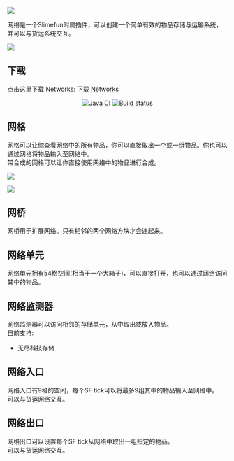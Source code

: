 ![](https://cdn.jsdelivr.net/gh/Sefiraat/Networks@master/images/logo/logo_large.png)

网络是一个Slimefun附属插件，可以创建一个简单有效的物品存储与运输系统，并可以与货运系统交互。

![](https://cdn.jsdelivr.net/gh/Sefiraat/Networks@master/images/wiki/setup.png)

## 下载

点击这里下载 Networks: [下载 Networks](https://builds.guizhanss.net/ybw0014/Networks-CN/master)

<p align="center">
  <a href="https://github.com/ybw0014/Networks-CN/actions/workflows/maven.yml">
    <img src="https://github.com/ybw0014/Networks-CN/actions/workflows/maven.yml/badge.svg" alt="Java CI"/>
  </a>
  <a href="https://builds.guizhanss.net/ybw0014/Networks-CN/master">
    <img src="https://builds.guizhanss.net/f/ybw0014/Networks-CN/master/badge.svg" alt="Build status"/>
  </a>
</p>

## 网格

网格可以让你查看网络中的所有物品，你可以直接取出一个或一组物品。你也可以通过网格将物品输入至网络中。  
带合成的网格可以让你直接使用网络中的物品进行合成。

![](https://cdn.jsdelivr.net/gh/Sefiraat/Networks@master/images/wiki/grid.png)

![](https://cdn.jsdelivr.net/gh/Sefiraat/Networks@master/images/wiki/grid_crafting.png)

## 网桥

网桥用于扩展网络。只有相邻的两个网络方块才会连起来。

## 网络单元

网络单元拥有54格空间(相当于一个大箱子)，可以直接打开，也可以通过网络访问其中的物品。

## 网络监测器

网络监测器可以访问相邻的存储单元，从中取出或放入物品。  
目前支持:

- 无尽科技存储

## 网络入口

网络入口有9格的空间，每个SF tick可以将最多9组其中的物品输入至网络中。  
可以与货运网络交互。

## 网络出口

网络出口可以设置每个SF tick从网络中取出一组指定的物品。  
可以与货运网络交互。
